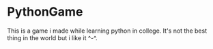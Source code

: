 # PythonGame
This is a game i made while learning python in college. It's not the best thing in the world but i like it ^-^.
